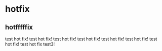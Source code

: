 # hotfix
## hotfffffix

test hot fix!
test hot fix!
test hot fix!
test hot fix!
test hot fix!
test hot fix!
test hot fix!
test hot fix test3!
